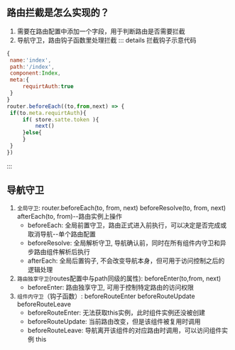 ## 路由拦截是怎么实现的？
1. 需要在路由配置中添加一个字段，用于判断路由是否需要拦截
2. 导航守卫，路由钩子函数里处理拦截
::: details 拦截钩子示意代码
```js
{
 name:'index',
 path:'/index',
 component:Index,
 meta:{
     requirtAuth:true
 }
}
router.beforeEach((to,from,next) => {
 if(to.meta.requirtAuth){
     if( store.satte.token ){
         next()
     }else{
     }
 }
})
```
:::

## 导航守卫
1. `全局守卫`: router.beforeEach(to, from, next) beforeResolve(to, from, next) afterEach(to, from)--路由实例上操作
     - beforeEach: 全局前置守卫，路由正式进入前执行，可以决定是否完成或取消导航--单个路由配置
     - beforeResolve: 全局解析守卫, 导航确认前，同时在所有组件内守卫和异步路由组件解析后执行
     - afterEach: 全局后置钩子, 不会改变导航本身，但可用于访问控制之后的逻辑处理
2. `路由独享守卫`(routes配置中与path同级的属性): beforeEnter(to,from, next)
     - beforeEnter: 路由独享守卫, 可用于控制特定路由的访问权限
3. `组件内守卫`（钩子函数）: beforeRouteEnter beforeRouteUpdate beforeRouteLeave
     - beforeRouteEnter: 无法获取this实例，此时组件实例还没被创建
     - beforeRouteUpdate: 当前路由改变，但是该组件被复用时调用
     - beforeRouteLeave: 导航离开该组件的对应路由时调用，可以访问组件实例 this

